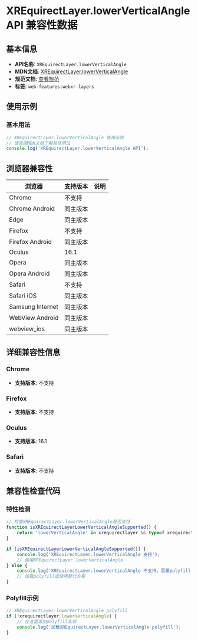 # XREquirectLayer.lowerVerticalAngle API 兼容性数据

## 基本信息

- **API名称**: `XREquirectLayer.lowerVerticalAngle`
- **MDN文档**: [XREquirectLayer.lowerVerticalAngle](https://developer.mozilla.org/docs/Web/API/XREquirectLayer/lowerVerticalAngle)
- **规范文档**: [查看规范](https://immersive-web.github.io/layers/#dom-xrequirectlayer-lowerverticalangle)
- **标签**: `web-features:webxr-layers`

## 使用示例

### 基本用法

```javascript
// XREquirectLayer.lowerVerticalAngle 使用示例
// 请查阅MDN文档了解具体用法
console.log('XREquirectLayer.lowerVerticalAngle API');
```

## 浏览器兼容性

| 浏览器 | 支持版本 | 说明 |
|--------|----------|------|
| Chrome | 不支持 |  |
| Chrome Android | 同主版本 |  |
| Edge | 同主版本 |  |
| Firefox | 不支持 |  |
| Firefox Android | 同主版本 |  |
| Oculus | 16.1 |  |
| Opera | 同主版本 |  |
| Opera Android | 同主版本 |  |
| Safari | 不支持 |  |
| Safari iOS | 同主版本 |  |
| Samsung Internet | 同主版本 |  |
| WebView Android | 同主版本 |  |
| webview_ios | 同主版本 |  |

## 详细兼容性信息

### Chrome

- **支持版本**: 不支持

### Firefox

- **支持版本**: 不支持

### Oculus

- **支持版本**: 16.1

### Safari

- **支持版本**: 不支持

## 兼容性检查代码

### 特性检测

```javascript
// 检查XREquirectLayer.lowerVerticalAngle是否支持
function isXREquirectLayerLowerVerticalAngleSupported() {
    return 'lowerVerticalAngle' in xrequirectlayer && typeof xrequirectlayer.lowerVerticalAngle === 'function';
}

if (isXREquirectLayerLowerVerticalAngleSupported()) {
    console.log('XREquirectLayer.lowerVerticalAngle 支持');
    // 使用XREquirectLayer.lowerVerticalAngle
} else {
    console.log('XREquirectLayer.lowerVerticalAngle 不支持，需要polyfill');
    // 加载polyfill或使用替代方案
}
```

### Polyfill示例

```javascript
// XREquirectLayer.lowerVerticalAngle polyfill
if (!xrequirectlayer.lowerVerticalAngle) {
    // 在这里添加polyfill实现
    console.log('加载XREquirectLayer.lowerVerticalAngle polyfill');
}
```

